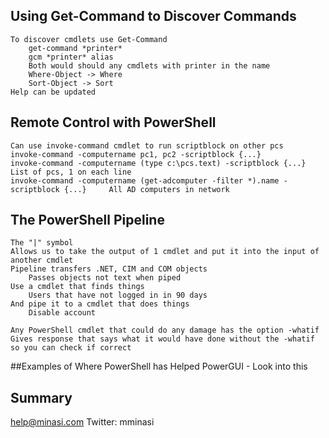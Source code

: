 ## Using Get-Command to Discover Commands
    To discover cmdlets use Get-Command
        get-command *printer*
        gcm *printer* alias
        Both would should any cmdlets with printer in the name
        Where-Object -> Where
        Sort-Object -> Sort
    Help can be updated

## Remote Control with PowerShell
    Can use invoke-command cmdlet to run scriptblock on other pcs
    invoke-command -computername pc1, pc2 -scriptblock {...}
    invoke-command -computername (type c:\pcs.text) -scriptblock {...}  List of pcs, 1 on each line
    invoke-command -computername (get-adcomputer -filter *).name -scriptblock {...}     All AD computers in network

## The PowerShell Pipeline
    The "|" symbol
    Allows us to take the output of 1 cmdlet and put it into the input of another cmdlet
    Pipeline transfers .NET, CIM and COM objects
        Passes objects not text when piped
    Use a cmdlet that finds things
        Users that have not logged in in 90 days
    And pipe it to a cmdlet that does things
        Disable account

    Any PowerShell cmdlet that could do any damage has the option -whatif
    Gives response that says what it would have done without the -whatif so you can check if correct

##Examples of Where PowerShell has Helped
    PowerGUI - Look into this

## Summary
help@minasi.com
Twitter: mminasi